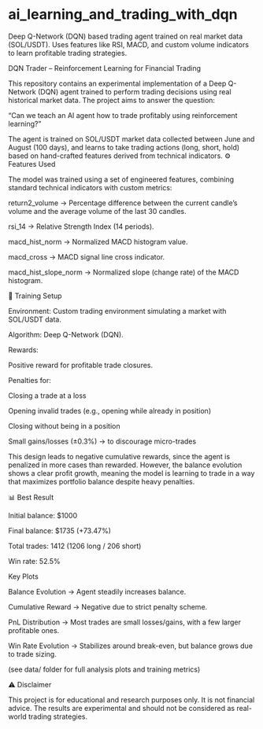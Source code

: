 # ai_learning_and_trading_with_dqn
Deep Q-Network (DQN) based trading agent trained on real market data (SOL/USDT). Uses features like RSI, MACD, and custom volume indicators to learn profitable trading strategies.

DQN Trader – Reinforcement Learning for Financial Trading

This repository contains an experimental implementation of a Deep Q-Network (DQN) agent trained to perform trading decisions using real historical market data.
The project aims to answer the question:

“Can we teach an AI agent how to trade profitably using reinforcement learning?”

The agent is trained on SOL/USDT market data collected between June and August (100 days), and learns to take trading actions (long, short, hold) based on hand-crafted features derived from technical indicators.
⚙️ Features Used

The model was trained using a set of engineered features, combining standard technical indicators with custom metrics:

return2_volume → Percentage difference between the current candle’s volume and the average volume of the last 30 candles.

rsi_14 → Relative Strength Index (14 periods).

macd_hist_norm → Normalized MACD histogram value.

macd_cross → MACD signal line cross indicator.

macd_hist_slope_norm → Normalized slope (change rate) of the MACD histogram.

🧠 Training Setup

Environment: Custom trading environment simulating a market with SOL/USDT data.

Algorithm: Deep Q-Network (DQN).

Rewards:

Positive reward for profitable trade closures.

Penalties for:

Closing a trade at a loss

Opening invalid trades (e.g., opening while already in position)

Closing without being in a position

Small gains/losses (±0.3%) → to discourage micro-trades

This design leads to negative cumulative rewards, since the agent is penalized in more cases than rewarded.
However, the balance evolution shows a clear profit growth, meaning the model is learning to trade in a way that maximizes portfolio balance despite heavy penalties.

📊 Best Result

Initial balance: $1000

Final balance: $1735 (+73.47%)

Total trades: 1412 (1206 long / 206 short)

Win rate: 52.5%

Key Plots

Balance Evolution → Agent steadily increases balance.

Cumulative Reward → Negative due to strict penalty scheme.

PnL Distribution → Most trades are small losses/gains, with a few larger profitable ones.

Win Rate Evolution → Stabilizes around break-even, but balance grows due to trade sizing.

(see data/ folder for full analysis plots and training metrics)

⚠️ Disclaimer

This project is for educational and research purposes only.
It is not financial advice. The results are experimental and should not be considered as real-world trading strategies.
